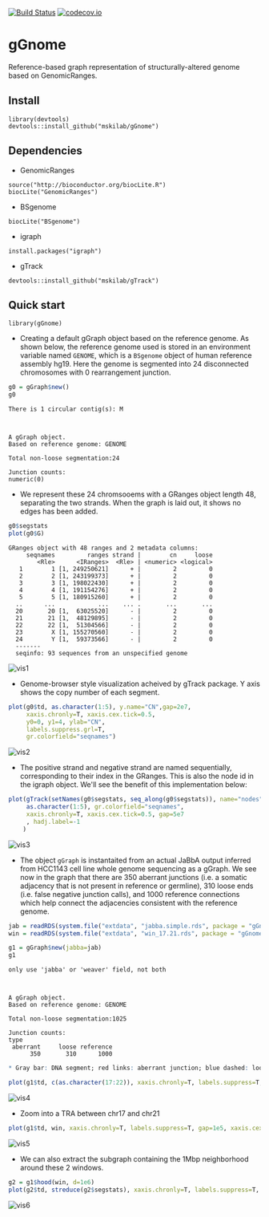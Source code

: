 [![Build Status](https://travis-ci.org/mskilab/gGnome.svg?branch=master)](https://travis-ci.org/mskilab/gGnome)
[![codecov.io](https://img.shields.io/codecov/c/github/mskilab/gGnome.svg)](https://codecov.io/github/mskilab/gGnome?branch=master)

# gGnome
Reference-based graph representation of structurally-altered genome based on GenomicRanges.

## Install
```
library(devtools)
devtools::install_github("mskilab/gGnome")
```

## Dependencies
* GenomicRanges
```
source("http://bioconductor.org/biocLite.R")
biocLite("GenomicRanges")
```

* BSgenome
```
biocLite("BSgenome")
```
* igraph
```
install.packages("igraph")
```

* gTrack
```
devtools::install_github("mskilab/gTrack")
```

## Quick start
```
library(gGnome)
```

* Creating a default gGraph object based on the reference genome. As shown below, the reference genome used is stored in an environment variable named `GENOME`, which is a `BSgenome` object of human reference assembly hg19. Here the genome is segmented into 24 disconnected chromosomes with 0 rearrangement junction.


```R
g0 = gGraph$new()
g0
```

    There is 1 circular contig(s): M 



    A gGraph object.
    Based on reference genome: GENOME
    
    Total non-loose segmentation:24
    
    Junction counts:
    numeric(0)


* We represent these 24 chromsooems with a GRanges object length 48, separating the two strands. When the graph is laid out, it shows no edges has been added.


```R
g0$segstats
plot(g0$G)
```


    GRanges object with 48 ranges and 2 metadata columns:
         seqnames         ranges strand |        cn     loose
            <Rle>      <IRanges>  <Rle> | <numeric> <logical>
       1        1 [1, 249250621]      + |         2         0
       2        2 [1, 243199373]      + |         2         0
       3        3 [1, 198022430]      + |         2         0
       4        4 [1, 191154276]      + |         2         0
       5        5 [1, 180915260]      + |         2         0
      ..      ...            ...    ... .       ...       ...
      20       20 [1,  63025520]      - |         2         0
      21       21 [1,  48129895]      - |         2         0
      22       22 [1,  51304566]      - |         2         0
      23        X [1, 155270560]      - |         2         0
      24        Y [1,  59373566]      - |         2         0
      -------
      seqinfo: 93 sequences from an unspecified genome

![vis1](../master/inst/extdata/images/output_5_1.png)

* Genome-browser style visualization acheived by gTrack package. Y axis shows the copy number of each segment.


```R
plot(g0$td, as.character(1:5), y.name="CN",gap=2e7,
     xaxis.chronly=T, xaxis.cex.tick=0.5, 
     y0=0, y1=4, ylab="CN",
     labels.suppress.grl=T, 
     gr.colorfield="seqnames")
```

![vis2](../master/inst/extdata/images/output_7_0.png)

* The positive strand and negative strand are named sequentially, corresponding to their index in the GRanges. This is also the node id in the igraph object. We'll see the benefit of this implementation below:


```R
plot(gTrack(setNames(g0$segstats, seq_along(g0$segstats)), name="nodes"),
     as.character(1:5), gr.colorfield="seqnames",
     xaxis.chronly=T, xaxis.cex.tick=0.5, gap=5e7
     , hadj.label=-1
    )
```

![vis3](../master/inst/extdata/images/output_9_0.png)


* The object `gGraph` is instantaited from an actual JaBbA output inferred from HCC1143 cell line whole genome sequencing as a gGraph. We see now in the graph that there are 350 aberrant junctions (i.e. a somatic adjacency that is not present in reference or germline), 310 loose ends (i.e. false negative junction calls), and 1000 reference connections which help connect the adjacencies consistent with the reference genome.


```R
jab = readRDS(system.file("extdata", "jabba.simple.rds", package = "gGnome"))
win = readRDS(system.file("extdata", "win_17.21.rds", package = "gGnome"))

g1 = gGraph$new(jabba=jab)
g1
```

    only use 'jabba' or 'weaver' field, not both



    A gGraph object.
    Based on reference genome: GENOME
    
    Total non-loose segmentation:1025
    
    Junction counts:
    type
     aberrant     loose reference 
          350       310      1000 



```R
* Gray bar: DNA segment; red links: aberrant junction; blue dashed: loose ends; gray link: reference adjacency.
```


```R
plot(g1$td, c(as.character(17:22)), xaxis.chronly=T, labels.suppress=T, gap=1e7, xaxis.cex.tick=0.5)
```

![vis4](../master/inst/extdata/images/output_13_0.png)


* Zoom into a TRA between chr17 and chr21


```R
plot(g1$td, win, xaxis.chronly=T, labels.suppress=T, gap=1e5, xaxis.cex.tick=0.5)
```

![vis5](../master/inst/extdata/images/output_15_0.png)



* We can also extract the subgraph containing the 1Mbp neighborhood around these 2 windows.


```R
g2 = g1$hood(win, d=1e6)
plot(g2$td, streduce(g2$segstats), xaxis.chronly=T, labels.suppress=T, gap=1e5, xaxis.cex.tick=0.5)
```

![vis6](../master/inst/extdata/images/output_17_0.png)
